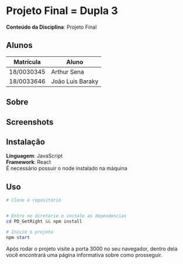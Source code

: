 # Projeto Final = Dupla 3

**Conteúdo da Disciplina**: Projeto Final<br>

## Alunos
|Matrícula | Aluno |
| -- | -- |
| 18/0030345  |  Arthur Sena |
| 18/0033646  |  João Luis Baraky |

## Sobre 

## Screenshots

## Instalação 
**Linguagem**: JavaScript<br>
**Framework**: React<br>
É necessário possuir o node instalado na máquina

## Uso 
```powershell
# Clone o repositório


# Entre no diretório e instale as dependencias
cd PD_GetRight && npm install

# Inicie o projeto
npm start
```

Após rodar o projeto visite a porta 3000 no seu navegador,
dentro dela você encontrará uma página informativa sobre 
como prosseguir.
